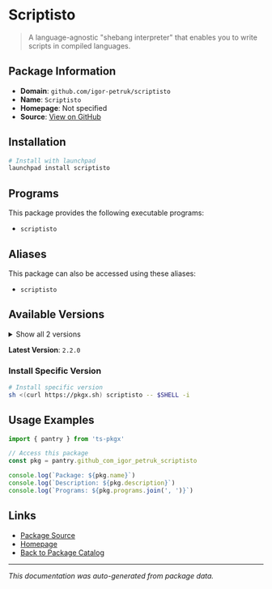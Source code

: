 # Scriptisto

> A language-agnostic "shebang interpreter" that enables you to write scripts in compiled languages.

## Package Information

- **Domain**: `github.com/igor-petruk/scriptisto`
- **Name**: `Scriptisto`
- **Homepage**: Not specified
- **Source**: [View on GitHub](https://github.com/pkgxdev/pantry/tree/main/projects/github.com/igor-petruk/scriptisto/package.yml)

## Installation

```bash
# Install with launchpad
launchpad install scriptisto
```

## Programs

This package provides the following executable programs:

- `scriptisto`

## Aliases

This package can also be accessed using these aliases:

- `scriptisto`

## Available Versions

<details>
<summary>Show all 2 versions</summary>

- `2.2.0`, `2.1.1`

</details>

**Latest Version**: `2.2.0`

### Install Specific Version

```bash
# Install specific version
sh <(curl https://pkgx.sh) scriptisto -- $SHELL -i
```

## Usage Examples

```typescript
import { pantry } from 'ts-pkgx'

// Access this package
const pkg = pantry.github_com_igor_petruk_scriptisto

console.log(`Package: ${pkg.name}`)
console.log(`Description: ${pkg.description}`)
console.log(`Programs: ${pkg.programs.join(', ')}`)
```

## Links

- [Package Source](https://github.com/pkgxdev/pantry/tree/main/projects/github.com/igor-petruk/scriptisto/package.yml)
- [Homepage](#)
- [Back to Package Catalog](../package-catalog.md)

---

*This documentation was auto-generated from package data.*

